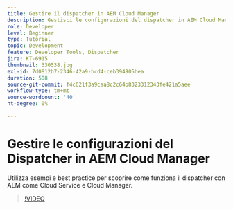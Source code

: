 ```yaml
---
title: Gestire il dispatcher in AEM Cloud Manager
description: Gestisci le configurazioni del dispatcher in AEM Cloud Manager.
role: Developer
level: Beginner
type: Tutorial
topic: Development
feature: Developer Tools, Dispatcher
jira: KT-6915
thumbnail: 330538.jpg
exl-id: 7d0812b7-2346-42a9-bcd4-ceb394905bea
duration: 508
source-git-commit: f4c621f3a9caa8c2c64b8323312343fe421a5aee
workflow-type: tm+mt
source-wordcount: '40'
ht-degree: 0%

---
```


# Gestire le configurazioni del Dispatcher in AEM Cloud Manager

Utilizza esempi e best practice per scoprire come funziona il dispatcher con AEM come Cloud Service e Cloud Manager.

>[!VIDEO](https://video.tv.adobe.com/v/345844?quality=12&learn=on&captions=ita)
